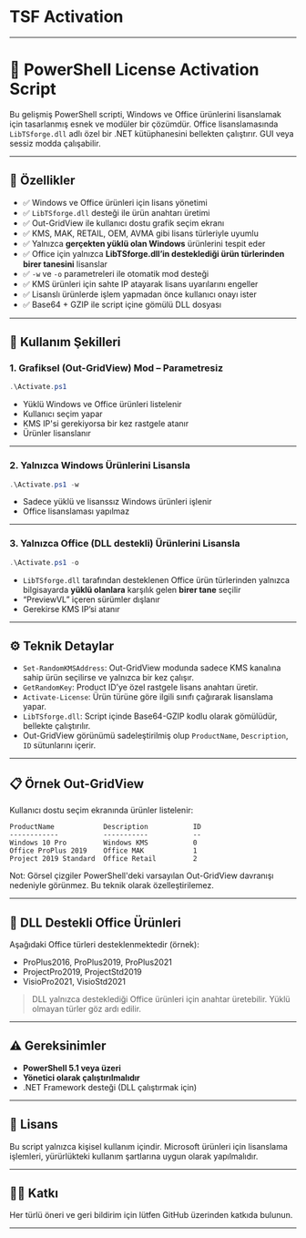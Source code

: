 # TSF Activation


---

# 🔐 PowerShell License Activation Script

Bu gelişmiş PowerShell scripti, Windows ve Office ürünlerini lisanslamak için tasarlanmış esnek ve modüler bir çözümdür. Office lisanslamasında `LibTSforge.dll` adlı özel bir .NET kütüphanesini bellekten çalıştırır. GUI veya sessiz modda çalışabilir.

---

## 📌 Özellikler

- ✅ Windows ve Office ürünleri için lisans yönetimi
- ✅ `LibTSforge.dll` desteği ile ürün anahtarı üretimi
- ✅ Out-GridView ile kullanıcı dostu grafik seçim ekranı
- ✅ KMS, MAK, RETAIL, OEM, AVMA gibi lisans türleriyle uyumlu
- ✅ Yalnızca **gerçekten yüklü olan Windows** ürünlerini tespit eder
- ✅ Office için yalnızca **LibTSforge.dll’in desteklediği ürün türlerinden birer tanesini** lisanslar
- ✅ `-w` ve `-o` parametreleri ile otomatik mod desteği
- ✅ KMS ürünleri için sahte IP atayarak lisans uyarılarını engeller
- ✅ Lisanslı ürünlerde işlem yapmadan önce kullanıcı onayı ister
- ✅ Base64 + GZIP ile script içine gömülü DLL dosyası

---

## 🚀 Kullanım Şekilleri

### 1. Grafiksel (Out-GridView) Mod – Parametresiz

```powershell
.\Activate.ps1
````

* Yüklü Windows ve Office ürünleri listelenir
* Kullanıcı seçim yapar
* KMS IP'si gerekiyorsa bir kez rastgele atanır
* Ürünler lisanslanır

---

### 2. Yalnızca Windows Ürünlerini Lisansla

```powershell
.\Activate.ps1 -w
```

* Sadece yüklü ve lisanssız Windows ürünleri işlenir
* Office lisanslaması yapılmaz

---

### 3. Yalnızca Office (DLL destekli) Ürünlerini Lisansla

```powershell
.\Activate.ps1 -o
```

* `LibTSforge.dll` tarafından desteklenen Office ürün türlerinden
  yalnızca bilgisayarda **yüklü olanlara** karşılık gelen **birer tane** seçilir
* “PreviewVL” içeren sürümler dışlanır
* Gerekirse KMS IP’si atanır

---

## ⚙️ Teknik Detaylar

* `Set-RandomKMSAddress`: Out-GridView modunda sadece KMS kanalına sahip ürün seçilirse ve yalnızca bir kez çalışır.
* `GetRandomKey`: Product ID’ye özel rastgele lisans anahtarı üretir.
* `Activate-License`: Ürün türüne göre ilgili sınıfı çağırarak lisanslama yapar.
* `LibTSforge.dll`: Script içinde Base64-GZIP kodlu olarak gömülüdür, bellekte çalıştırılır.
* Out-GridView görünümü sadeleştirilmiş olup `ProductName`, `Description`, `ID` sütunlarını içerir.

---

## 📋 Örnek Out-GridView

Kullanıcı dostu seçim ekranında ürünler listelenir:

```
ProductName            Description           ID
------------           -----------           --
Windows 10 Pro         Windows KMS           0
Office ProPlus 2019    Office MAK            1
Project 2019 Standard  Office Retail         2
```

Not: Görsel çizgiler PowerShell'deki varsayılan Out-GridView davranışı nedeniyle görünmez. Bu teknik olarak özelleştirilemez.

---

## 🔐 DLL Destekli Office Ürünleri

Aşağıdaki Office türleri desteklenmektedir (örnek):

* ProPlus2016, ProPlus2019, ProPlus2021
* ProjectPro2019, ProjectStd2019
* VisioPro2021, VisioStd2021

> DLL yalnızca desteklediği Office ürünleri için anahtar üretebilir. Yüklü olmayan türler göz ardı edilir.

---

## ⚠️ Gereksinimler

* **PowerShell 5.1 veya üzeri**
* **Yönetici olarak çalıştırılmalıdır**
* .NET Framework desteği (DLL çalıştırmak için)

---

## 📄 Lisans

Bu script yalnızca kişisel kullanım içindir. Microsoft ürünleri için lisanslama işlemleri, yürürlükteki kullanım şartlarına uygun olarak yapılmalıdır.

---

## 🧑‍💻 Katkı

Her türlü öneri ve geri bildirim için lütfen GitHub üzerinden katkıda bulunun.

---
